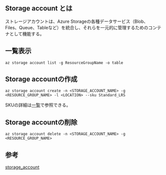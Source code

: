 ## Storage account とは
ストレージアカウントは、Azure Storageの各種データサービス（Blob、Files、Queue、Tableなど）を統合し、それらを一元的に管理するためのコンテナとして機能する。

## 一覧表示
```
az storage account list -g ResourceGroupName -o table
```

## Storage accountの作成
```
az storage account create -n <STORAGE_ACCOUNT_NAME> -g <RESOURCE_GROUP_NAME> -l <LOCATION> --sku Standard_LRS
```
SKUの詳細は[一覧](https://learn.microsoft.com/ja-jp/rest/api/storagerp/srp_sku_types)で参照できる。

## Storage accountの削除
```
az storage account delete -n <STORAGE_ACCOUNT_NAME> -g <RESOURCE_GROUP_NAME>
```

## 参考
[storage_account](https://learn.microsoft.com/ja-jp/cli/azure/storage/account?view=azure-cli-latest#az-storage-account-create)